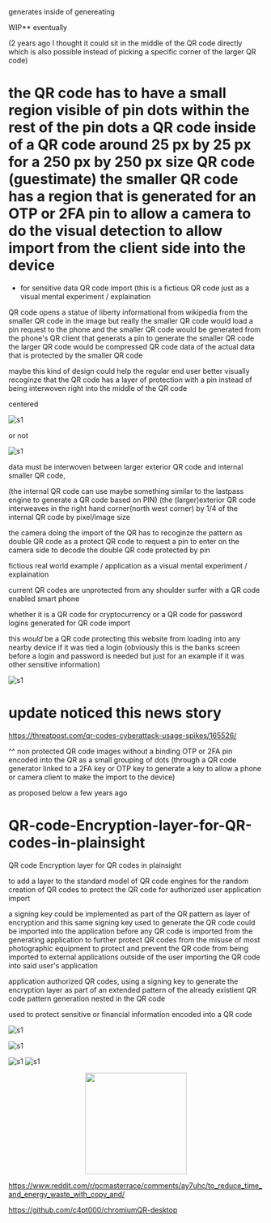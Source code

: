 generates inside of genereating

WIP** eventually

(2 years ago I thought it could sit in the middle of the QR code directly which is also possible instead of picking a specific corner of the larger QR code)

# the QR code has to have a small region visible of pin dots within the rest of the pin dots a QR code inside of a QR code around 25 px by 25 px for a 250 px by 250 px size QR code (guestimate) the smaller QR code has a region that is generated for an OTP or 2FA pin to allow a camera to do the visual detection to allow import from the client side into the device


* for sensitive data QR code import
(this is a fictious QR code just as a visual mental experiment / explaination


QR code opens a statue of liberty informational from wikipedia from the smaller QR code in the image but really the smaller QR code would load a pin request to the phone and the smaller QR code would be generated from the phone's QR client that generats a pin to generate the smaller QR code the larger QR code would be compressed QR code data of the actual data that is protected by the smaller QR code


maybe this kind of design could help the regular end user better visually recoginze that the QR code has a layer of protection with a pin instead of being interwoven right into the middle of the QR code

centered

![s1](https://raw.githubusercontent.com/c4pt000/a-PROTECTED_QR_CODE-QR-code-Encryption-layer-for-QR-codes-in-plainsight-and-machine-vision/master/protected-QR-code-centered.png)

or not

![s1](https://github.com/c4pt000/QR-code-Encryption-layer-for-QR-codes-in-plainsight-and-machine-vision/blob/master/QR-code-only-imports-with-2FA-layer-generated-pin.png)

data must be interwoven between larger exterior QR code and internal smaller QR code,

(the internal QR code can use maybe something similar to the lastpass engine to generate a QR code based on PIN)
(the (larger)exterior QR code interweaves in the right hand corner(north west corner)  by 1/4 of the internal QR code by pixel/image size


the camera doing the import of the QR has to recoginze the pattern as double QR code as a protect QR code to request a pin to enter on the camera side to decode the double QR code protected by pin

fictious real world example / application as a visual mental experiment / explaination

current QR codes are unprotected from any shoulder surfer with a QR code enabled smart phone

whether it is a QR code for cryptocurrency or a QR code for password logins generated for QR code import


this *would* be a QR code protecting this website from loading into any nearby device if it was tied a login (obviously this is the banks screen before a login and password is needed but just for an example if it was other sensitive information)


![s1](https://raw.githubusercontent.com/c4pt000/a-PROTECTED_QR_CODE-QR-code-Encryption-layer-for-QR-codes-in-plainsight-and-machine-vision/master/QR-protected-import-only-by-paired-phone.png)

# update noticed this news story

https://threatpost.com/qr-codes-cyberattack-usage-spikes/165526/

^^ non protected QR code images without a binding OTP or 2FA pin encoded into the QR as a small grouping of dots (through a QR code generator linked to a 2FA key or OTP key to generate a key to allow a phone or camera client to make the import to the device)

as proposed below a few years ago


# QR-code-Encryption-layer-for-QR-codes-in-plainsight
QR code Encryption layer for QR codes in plainsight

to add a layer to the standard model of QR code engines for the random creation of QR codes to protect the QR code for authorized user application import

a signing key could be implemented as part of the QR pattern as layer of encryption and this same signing key used to generate the QR code could be imported into the application before any QR code is imported from the generating application to further protect QR codes from the misuse of most photographic equipment to protect and prevent the QR code from being imported to external applications outside of the user importing the QR code into said user's application

application authorized QR codes, using a signing key to generate the encryption layer as part of an extended pattern of the already existient QR code pattern generation nested in the QR code 

used to protect sensitive or financial information encoded into a QR code 



![s1](https://i.imgur.com/hIxOTJ5.png)



![s1](https://i.imgur.com/ywj5DSR.png)



![s1](https://raw.githubusercontent.com/c4pt000/OpenSea.io-basic-watermarking-script-JPG-mp4/main/QR-information-robotic-detection-and-other-exp-OT-2.png)
![s1](https://raw.githubusercontent.com/c4pt000/OpenSea.io-basic-watermarking-script-JPG-mp4/main/QR-information-robotic-detection-and-other-exp-OT-3.png)






<p align="center"><img src="https://i.imgur.com/8ySfKAP.jpg" width="200"></p>






https://www.reddit.com/r/pcmasterrace/comments/ay7uhc/to_reduce_time_and_energy_waste_with_copy_and/


https://github.com/c4pt000/chromiumQR-desktop
